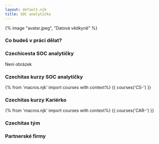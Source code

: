 ```yaml
---
layout: default.njk
title: SOC analytička
---
```

{% image "avatar.jpeg", "Datová vědkyně" %}

### Co budeš v práci dělat?

### Czechicesta SOC analytičky
Není obrázek

### Czechitas kurzy SOC analytičky
{% from 'macros.njk' import courses with context%}
{{ courses('CS-') }}

### Czechitas kurzy Kariérko
{% from 'macros.njk' import courses with context%}
{{ courses('CAR-') }}

### Czechitas tým

### Partnerské firmy